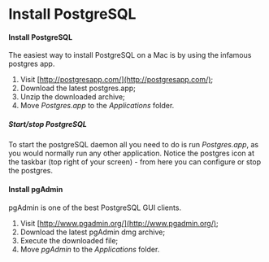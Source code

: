 # Install PostgreSQL

#### Install PostgreSQL

The easiest way to install PostgreSQL on a Mac is by using the infamous postgres app.

1. Visit [http://postgresapp.com/](http://postgresapp.com/);
2. Download the latest postgres.app;
2. Unzip the downloaded archive;
3. Move _Postgres.app_ to the _Applications_ folder.

##### Start/stop PostgreSQL

To start the postgreSQL daemon all you need to do is run _Postgres.app_, as you would normally run any other application. Notice the postgres icon at the taskbar (top right of your screen) - from here you can configure or stop the postgres.

#### Install pgAdmin

pgAdmin is one of the best PostgreSQL GUI clients.

1. Visit [http://www.pgadmin.org/](http://www.pgadmin.org/);
2. Download the latest pgAdmin dmg archive;
2. Execute the downloaded file;
3. Move _pgAdmin_ to the _Applications_ folder.
